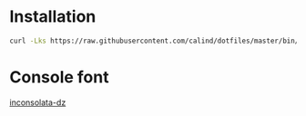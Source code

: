 # Installation

```bash
curl -Lks https://raw.githubusercontent.com/calind/dotfiles/master/bin/install-dotfiles.sh | /bin/bash
```

# Console font

[inconsolata-dz](http://nodnod.net/2009/feb/12/adding-straight-single-and-double-quotes-inconsola/)
